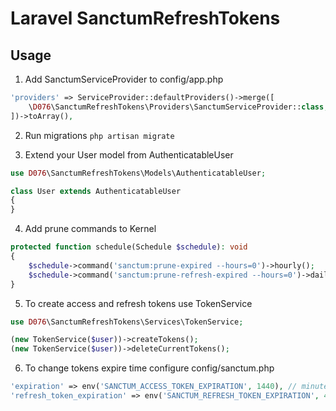 # Laravel SanctumRefreshTokens

## Usage

1. Add SanctumServiceProvider to config/app.php
```php
'providers' => ServiceProvider::defaultProviders()->merge([
    \D076\SanctumRefreshTokens\Providers\SanctumServiceProvider::class,
])->toArray(),
```

2. Run migrations ```php artisan migrate```

3. Extend your User model from AuthenticatableUser
```php
use D076\SanctumRefreshTokens\Models\AuthenticatableUser;

class User extends AuthenticatableUser
{
}
```

4. Add prune commands to Kernel
```php
protected function schedule(Schedule $schedule): void
{
    $schedule->command('sanctum:prune-expired --hours=0')->hourly();
    $schedule->command('sanctum:prune-refresh-expired --hours=0')->daily();
}
```

5. To create access and refresh tokens use TokenService
```php
use D076\SanctumRefreshTokens\Services\TokenService;

(new TokenService($user))->createTokens();
(new TokenService($user))->deleteCurrentTokens();
```

6. To change tokens expire time configure config/sanctum.php
```php
'expiration' => env('SANCTUM_ACCESS_TOKEN_EXPIRATION', 1440), // minutes
'refresh_token_expiration' => env('SANCTUM_REFRESH_TOKEN_EXPIRATION', 43200), // minutes
```
